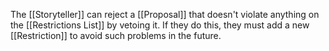The [[Storyteller]] can reject a [[Proposal]] that doesn't violate anything on the [[Restrictions List]] by vetoing it. If they do this, they must add a new [[Restriction]] to avoid such problems in the future.